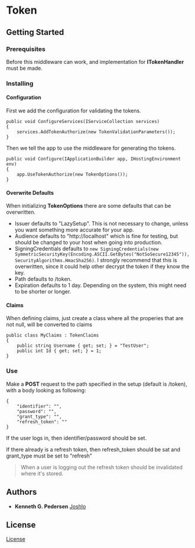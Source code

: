 # Token 

## Getting Started

### Prerequisites

Before this middleware can work, and implementation for **ITokenHandler** must be made.

### Installing

#### Configuration

First we add the configuration for validating the tokens.

```
public void ConfigureServices(IServiceCollection services)
{
    services.AddTokenAuthorize(new TokenValidationParameters());
}
```

Then we tell the app to use the middleware for generating tho tokens.

```
public void Configure(IApplicationBuilder app, IHostingEnvironment env)
{
    app.UseTokenAuthorize(new TokenOptions());
}
```

#### Overwrite Defaults

When initializing **TokenOptions** there are some defaults that can be overwritten.
* Issuer defaults to "LazySetup". This is not necessary to change, unless you want something more accurate for your app.
* Audience defaults to "http://localhost" which is fine for testing, but should be changed to your host when going into production.
* SigningCredentials defaults to `new SigningCredentials(new SymmetricSecurityKey(Encoding.ASCII.GetBytes("NotSoSecure12345")), SecurityAlgorithms.HmacSha256)`. I strongly recommend that this is overwritten, since it could help other decrypt the token if they know the key.
* Path defaults to /token.
* Expiration defaults to 1 day. Depending on the system, this might need to be shorter or longer.

#### Claims

When defining claims, just create a class where all the properies that are not null, will be converted to claims

```
public class MyClaims : TokenClaims
{
	public string Username { get; set; } = "TestUser";
	public int Id { get; set; } = 1;
}
```

### Use
Make a **POST** request to the path specified in the setup (default is /token), with a body looking as following:

```
{
	"identifier": "",
	"password": "",
	"grant_type": "",
	"refresh_token": ""
}
```

If the user logs in, then identifier/password should be set.

If there already is a refresh token, then refresh_token should be sat and grant_type must be set to "refresh"

> When a user is logging out the refresh token should be invalidated where it's stored.

## Authors
* **Kenneth G. Pedersen** [Joshlo](https://github.com/joshlo)

## License

[License](https://github.com/joshlo/license.md)